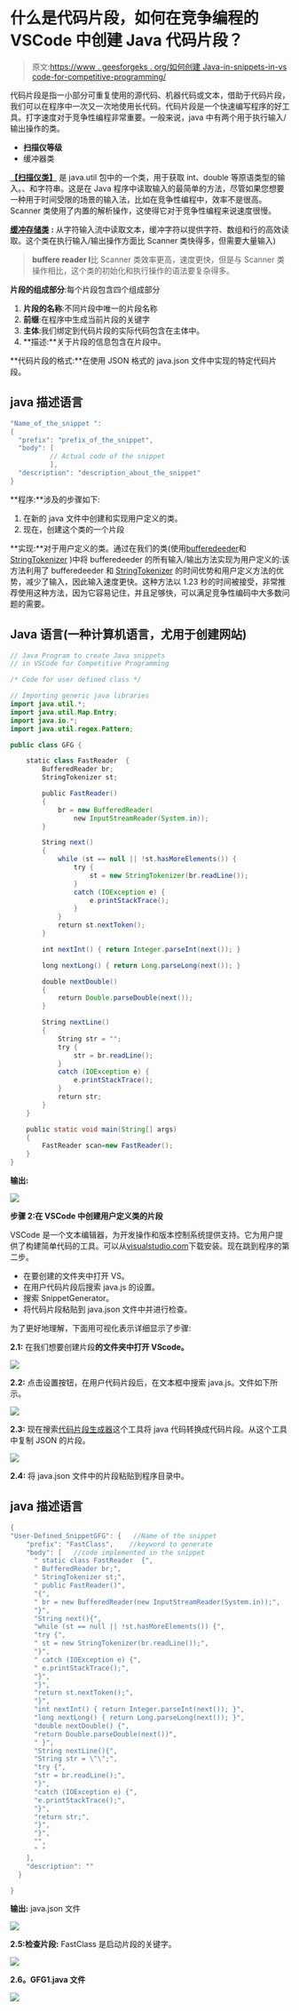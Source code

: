 # 什么是代码片段，如何在竞争编程的 VSCode 中创建 Java 代码片段？

> 原文:[https://www . geesforgeks . org/如何创建 Java-in-snippets-in-vs code-for-competitive-programming/](https://www.geeksforgeeks.org/how-to-create-java-snippets-in-vscode-for-competitive-programming/)

代码片段是指一小部分可重复使用的源代码、机器代码或文本，借助于代码片段，我们可以在程序中一次又一次地使用长代码。代码片段是一个快速编写程序的好工具。打字速度对于竞争性编程非常重要。一般来说，java 中有两个用于执行输入/输出操作的类。

*   **扫描仪等级**
*   缓冲器类

[**【扫描仪类】**](https://www.geeksforgeeks.org/scanner-class-in-java/) 是 java.util 包中的一个类，用于获取 int、double 等原语类型的输入。、和字符串。这是在 Java 程序中读取输入的最简单的方法，尽管如果您想要一种用于时间受限的场景的输入法，比如在竞争性编程中，效率不是很高。Scanner 类使用了内置的解析操作，这使得它对于竞争性编程来说速度很慢。

[**缓冲存储类**](https://www.geeksforgeeks.org/java-io-bufferedreader-class-java/) **:** 从字符输入流中读取文本，缓冲字符以提供字符、数组和行的高效读取。这个类在执行输入/输出操作方面比 Scanner 类快得多，但需要大量输入)

> **buffere reader I**比 Scanner 类效率更高，速度更快，但是与 Scanner 类操作相比，这个类的初始化和执行操作的语法要复杂得多。

**片段的组成部分**:每个片段包含四个组成部分

1.  **片段的名称**:不同片段中唯一的片段名称
2.  **前缀**:在程序中生成当前片段的关键字
3.  **主体**:我们绑定到代码片段的实际代码包含在主体中。
4.  **描述:**关于片段的信息包含在片段中。

**代码片段的格式:**在使用 [](https://www.geeksforgeeks.org/json-data-types/) JSON [](https://www.geeksforgeeks.org/json-data-types/)格式的 java.json 文件中实现的特定代码片段。

## java 描述语言

```java
"Name_of_the_snippet ":
{                    
  "prefix": "prefix_of_the_snippet",          
  "body": [
          // Actual code of the snippet
          ],
  "description": "description_about_the_snippet"  
}
```

**程序:**涉及的步骤如下:

1.  在新的 java 文件中创建和实现用户定义的类。
2.  现在，创建这个类的一个片段

**实现:**对于用户定义的类。通过在我们的类(使用[bufferedeeder](https://www.geeksforgeeks.org/java-io-bufferedreader-class-java/)和 [StringTokenizer](https://www.geeksforgeeks.org/stringtokenizer-class-java-example-set-1-constructors/) )中将 bufferedeeder 的所有输入/输出方法实现为用户定义的:该方法利用了 bufferedeeder 和 [StringTokenizer](https://www.geeksforgeeks.org/stringtokenizer-class-java-example-set-1-constructors/) 的时间优势和用户定义方法的优势，减少了输入，因此输入速度更快。这种方法以 1.23 秒的时间被接受，非常推荐使用这种方法，因为它容易记住，并且足够快，可以满足竞争性编码中大多数问题的需要。

## Java 语言(一种计算机语言，尤用于创建网站)

```java
// Java Program to create Java snippets
// in VSCode for Competitive Programming

/* Code for user defined class */

// Importing generic java libraries
import java.util.*;
import java.util.Map.Entry;
import java.io.*;
import java.util.regex.Pattern;

public class GFG {

    static class FastReader  {
        BufferedReader br;
        StringTokenizer st;

        public FastReader()
        {
            br = new BufferedReader(
                new InputStreamReader(System.in));
        }

        String next()
        {
            while (st == null || !st.hasMoreElements()) {
                try {
                    st = new StringTokenizer(br.readLine());
                }
                catch (IOException e) {
                    e.printStackTrace();
                }
            }
            return st.nextToken();
        }

        int nextInt() { return Integer.parseInt(next()); }

        long nextLong() { return Long.parseLong(next()); }

        double nextDouble()
        {
            return Double.parseDouble(next());
        }

        String nextLine()
        {
            String str = "";
            try {
                str = br.readLine();
            }
            catch (IOException e) {
                e.printStackTrace();
            }
            return str;
        }
    }

    public static void main(String[] args)
    {
        FastReader scan=new FastReader();
    }
}
```

**输出:**

![](img/75516723b03673b5332e6c144bf6799b.png)

**步骤 2:在 VSCode 中创建用户定义类的片段**

VSCode 是一个文本编辑器，为开发操作和版本控制系统提供支持。它为用户提供了构建简单代码的工具。可以从[visualstudio.com](https://code.visualstudio.com/)下载安装。现在跳到程序的第二步。

*   在要创建的文件夹中打开 VS。
*   在用户代码片段后搜索 java.js 的设置。
*   搜索 SnippetGenerator。
*   将代码片段粘贴到 java.json 文件中并进行检查。

为了更好地理解，下面用可视化表示详细显示了步骤:

**2.1:** 在我们想要创建片段**的文件夹中打开 VScode。**

![](img/2290e2436278174e4e6baef6f5f211c0.png)

**2.2:** 点击设置按钮，在用户代码片段后，在文本框中搜索 java.js。文件如下所示。

![](img/e9ffbc1616420c3b1265fe9418e594a5.png)

**2.3:** 现在搜索[代码片段生成器](https://snippet-generator.app/?description=&tabtrigger=&snippet=import+java.util.*%3B%0Aclass+Main%7B%0Apublic+static+void+main%28String+args%5B%5D%29%7B%0ASystem.out.println%28%22This+is+the+snippet+for+the+java%22%0A%7D%0A%7D&mode=vscode)这个工具将 java 代码转换成代码片段。从这个工具中复制 JSON 的片段。

![](img/b96db41ce3088e269f5e1872df5a9608.png)

**2.4:** 将 java.json 文件中的片段粘贴到程序目录中。

## java 描述语言

```java
{
"User-Defined_SnippetGFG": {   //Name of the snippet
    "prefix": "FastClass",    //keyword to generate
    "body": [   //code implemented in the snippet
      " static class FastReader  {",
      " BufferedReader br;",
      " StringTokenizer st;",
      " public FastReader()",
      "{",
      " br = new BufferedReader(new InputStreamReader(System.in));",
      "}",
      "String next(){",
      "while (st == null || !st.hasMoreElements()) {",
      "try {",
      " st = new StringTokenizer(br.readLine());",
      "}",
      " catch (IOException e) {",
      " e.printStackTrace();",
      "}",
      "}",
      "return st.nextToken();",
      "}",
      "int nextInt() { return Integer.parseInt(next()); }",
      "long nextLong() { return Long.parseLong(next()); }",
      "double nextDouble() {",
      "return Double.parseDouble(next())",
      " }",
      "String nextLine(){",
      "String str = \"\";",
      "try {",
      "str = br.readLine();",
      "}",
      "catch (IOException e) {",
      "e.printStackTrace();",
      "}",
      "return str;",
      "}",
      "}",
      "",
      " "
    ],
    "description": ""
  }

}
```

**输出:** java.json 文件

![](img/dacc089342e3e398f0bff2b13e61a8a2.png)

**2.5:检查片段:** FastClass 是启动片段的关键字。

![](img/e163c73f9a8a2eaf5e6edfec953dba46.png)

**2.6。GFG1.java 文件**

![](img/182cd838446106876ee1a0743f0f2e3f.png)